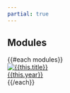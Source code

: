 ```yaml
---
partial: true
---
```

<section class="modules" markdown="1">

# Modules

<div class="grid">
  {{#each modules}}
  <a class="module" href="{{relative this.url}}/">
    <div class="blur-cover">
      <img alt="{{this.title}}"
           src="{{relative this.cover}}">
    </div>
    <div class="year">{{this.year}}</div>
  </a>
  {{/each}}
</div>

</section>

